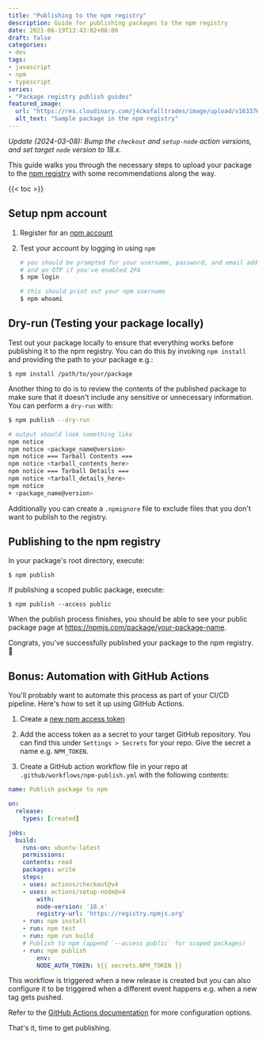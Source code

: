 ```yaml
---
title: "Publishing to the npm registry"
description: Guide for publishing packages to the npm registry
date: 2021-06-19T13:43:02+08:00
draft: false
categories:
- dev
tags:
- javascript
- npm
- typescript
series:
- "Package registry publish guides"
featured_image:
  url: "https://res.cloudinary.com/j4ckofalltrades/image/upload/v1633760759/blog/publish-guides/npm-publish_ssmdeh.png"
  alt_text: "Sample package in the npm registry"
---
```


_Update (2024-03-08): Bump the `checkout` and `setup-node` action versions, and set target `node` version to 18.x._

This guide walks you through the necessary steps to upload your package to the [npm registry](https://npmjs.com) with some recommendations along the way.

{{< toc >}}

## Setup npm account

1. Register for an [npm account](https://npmjs.com/signup)

2. Test your account by logging in using `npm`  

   ```sh
   # you should be prompted for your username, password, and email address
   # and an OTP if you've enabled 2FA
   $ npm login
   
   # this should print out your npm username
   $ npm whoami
   ```

## Dry-run (Testing your package locally)

Test out your package locally to ensure that everything works before publishing it to the npm registry.
You can do this by invoking `npm install` and providing the path to your package e.g.:

`$ npm install /path/to/your/package`

Another thing to do is to review the contents of the published package to make sure that it doesn't
include any sensitive or unnecessary information. You can perform a `dry-run` with:

```sh
$ npm publish --dry-run

# output should look something like
npm notice 
npm notice <package_name@version>
npm notice === Tarball Contents === 
npm notice <tarball_contents_here>
npm notice === Tarball Details === 
npm notice <tarball_details_here>
npm notice 
+ <package_name@version>
```

Additionally you can create a `.npmignore` file to exclude files that you don't want to publish to the
registry.

## Publishing to the npm registry

In your package's root directory, execute:

`$ npm publish`

If publishing a scoped public package, execute:

`$ npm publish --access public`

When the publish process finishes, you should be able to see your public package page at
https://npmjs.com/package/your-package-name.

Congrats, you've successfully published your package to the npm registry. :tada:

## Bonus: Automation with GitHub Actions

You'll probably want to automate this process as part of your CI/CD pipeline.  Here's how to set it up using GitHub Actions.

1. Create a [new npm access token](https://docs.npmjs.com/creating-and-viewing-access-tokens)

2. Add the access token as a secret to your target GitHub repository. You can find this under
`Settings > Secrets` for your repo. Give the secret a name e.g.  `NPM_TOKEN`.

3. Create a GitHub action workflow file in your repo at `.github/workflows/npm-publish.yml` with
the following contents:

```yaml
name: Publish package to npm

on:
  release:
    types: [created]

jobs:
  build:
    runs-on: ubuntu-latest
    permissions:
    contents: read
    packages: write
    steps:
    - uses: actions/checkout@v4
    - uses: actions/setup-node@v4
        with:
        node-version: '18.x'
        registry-url: 'https://registry.npmjs.org'
    - run: npm install
    - run: npm test
    - run: npm run build
    # Publish to npm (append `--access public` for scoped packages)
    - run: npm publish
        env:
        NODE_AUTH_TOKEN: ${{ secrets.NPM_TOKEN }}
```

This workflow is triggered when a new release is created but you can also configure it to be triggered
when a different event happens e.g. when a new tag gets pushed.

Refer to the [GitHub Actions documentation](https://docs.github.com/en/actions) for more configuration options.

That's it, time to get publishing.
